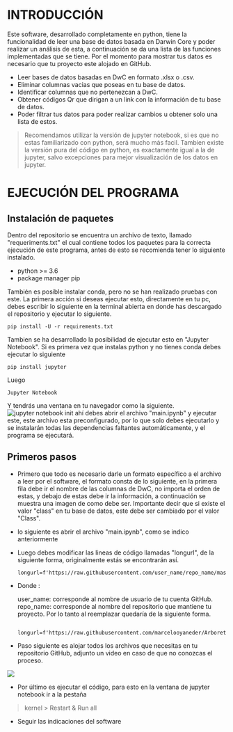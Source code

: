 
# INTRODUCCIÓN
Este software, desarrollado completamente en python, tiene la funcionalidad de leer una base de datos basada en Darwin Core y poder realizar un análisis de esta, a continuación se da una lista de las funciones implementadas que se tiene.  Por el momento para mostrar tus datos es necesario que tu proyecto este alojado en GitHub.

 - Leer bases de datos basadas en DwC en formato .xlsx o .csv.
 - Eliminar columnas vacias que poseas en tu base de datos.
 - Identificar columnas que no pertenezcan a DwC.
 - Obtener códigos Qr que dirigan a un link con la información de tu base de datos. 
 - Poder filtrar tus datos para poder realizar cambios u obtener solo una lista de estos.

> Recomendamos utilizar la versión de jupyter notebook, si es que no estas familiarizado con python, será mucho más facil. 
> Tambien existe la versión pura del código en python, es exactamente igual a la de jupyter, salvo excepciones para mejor visualización de los datos en jupyter.

# EJECUCIÓN DEL PROGRAMA
## Instalación de paquetes
Dentro del repositorio se encuentra un archivo de texto, llamado "requeriments.txt" el cual contiene todos los paquetes para la correcta ejecución de este programa, antes de esto se recomienda tener lo siguiente instalado.

 - python >= 3.6
 - package manager pip

También es posible instalar conda, pero no se han realizado pruebas con este.
La primera acción si deseas ejecutar esto, directamente en tu pc, debes escribir lo siguiente en la terminal abierta en donde has descargado el repositorio y ejecutar lo siguiente. 

    pip install -U -r requirements.txt

Tambien se ha desarrollado la posibilidad de ejecutar esto en "Jupyter Notebook". Si es primera vez que instalas python y no tienes conda debes ejecutar lo siguiente

    pip install jupyter

Luego 

    Jupyter Notebook

Y tendrás una ventana en tu navegador como la siguiente.
![jupyter notebook init](https://lh3.googleusercontent.com/HLbKzsT1i5E8H33-IZ3EwOt1dtB55Jl6-nLQ03JcY80AsMlrUOJRLSsZz9CJNVPIYZuhNLpgSHvu "jupyter screenshot")
ahí debes abrir el archivo "main.ipynb" y ejecutar este, este archivo esta preconfigurado, por lo que solo debes ejecutarlo y se instalarán todas las dependencias faltantes automáticamente, y el programa se ejecutará. 

## Primeros pasos
 - Primero que todo es necesario darle un formato específico a el archivo a leer por el software, el formato consta de lo siguiente, en la primera fila debe ir el nombre de las columnas de DwC, no importa el orden de estas, y debajo de estas debe ir la información, a continuación se muestra una imagen de como debe ser. Importante decir que si existe el valor "class" en tu base de datos, este debe ser cambiado por el valor "Class".
 -  lo siguiente es abrir el archivo "main.ipynb", como se indico anteriormente

 - Luego debes modificar las lineas de código llamadas "longurl", de la siguiente forma, originalmente estás se encontrarán así.

       longurl=f'https://raw.githubusercontent.com/user_name/repo_name/master/files/{id}.txt'

- Donde :

  user_name: corresponde al nombre de usuario de tu cuenta GitHub.
  repo_name: corresponde al nombre del repositorio que mantiene tu proyecto.
 Por lo tanto al reemplazar quedaría de la siguiente forma.
 
		 longurl=f'https://raw.githubusercontent.com/marcelooyaneder/Arboretum_Antumapu/master/files/{id}.txt'

 - Paso siguiente es alojar todos los archivos que necesitas en tu repositorio GitHub, adjunto un video en caso de que no conozcas el proceso.
 
[![](http://img.youtube.com/vi/gjMEehpSTNk/0.jpg)](http://www.youtube.com/watch?v=gjMEehpSTNk "")
 
- Por último es ejecutar el código, para esto en la ventana de jupyter notebook ir a la pestaña

> kernel >
> Restart & Run all

- Seguir las indicaciones del software


